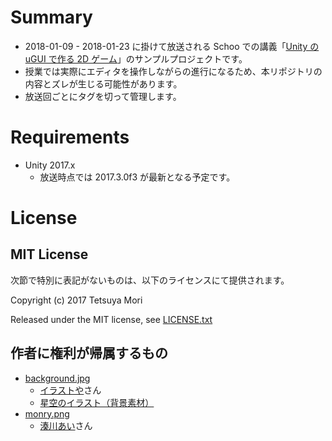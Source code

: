 # Summary

* 2018-01-09 - 2018-01-23 に掛けて放送される Schoo での講義「[Unity の uGUI で作る 2D ゲーム](https://schoo.jp/class/4558)」のサンプルプロジェクトです。
* 授業では実際にエディタを操作しながらの進行になるため、本リポジトリの内容とズレが生じる可能性があります。
* 放送回ごとにタグを切って管理します。

# Requirements

* Unity 2017.x
  * 放送時点では 2017.3.0f3 が最新となる予定です。

# License

## MIT License

次節で特別に表記がないものは、以下のライセンスにて提供されます。

Copyright (c) 2017 Tetsuya Mori

Released under the MIT license, see [LICENSE.txt](LICENSE.txt)

## 作者に権利が帰属するもの

* [background.jpg](Assets/Images/background.jpg)
  * [イラストや](http://www.irasutoya.com/)さん
  * [星空のイラスト（背景素材）](http://www.irasutoya.com/2017/08/blog-post_796.html)
* [monry.png](Assets/Images/monry.png)
  * [湊川あい](https://twitter.com/llminatoll)さん


